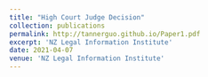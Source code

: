 ```yaml
---
title: "High Court Judge Decision"
collection: publications
permalink: http://tannerguo.github.io/Paper1.pdf
excerpt: 'NZ Legal Information Institute'
date: 2021-04-07
venue: 'NZ Legal Information Institute'
---
```

